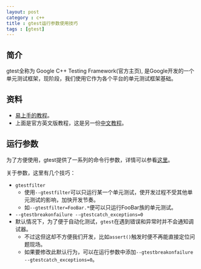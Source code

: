 ```yaml
---
layout: post
category : c++
title : gtest运行参数使用技巧
tags : [gtest]
---
```


## 简介

gtest全称为 Google C++ Testing Framework(官方主页), 是Google开发的一个单元测试框架，现阶段，我们使用它作为各个平台的单元测试框架基础。

## 资料
- [易上手的教程](https://code.google.com/p/googletest/wiki/Primer)。
- 上面是官方英文版教程，这是另一份[中文教程](http://www.cnblogs.com/coderzh/archive/2009/04/06/1426755.html)。

## 运行参数

为了方便使用，gtest提供了一系列的命令行参数，详情可以参看[这里](http://www.cnblogs.com/coderzh/archive/2009/04/06/1426755.html)。

关于参数，这里有几个技巧：

- `gtestfilter`
    - 使用`--gtestfilter`可以只运行某一个单元测试，使开发过程不受其他单元测试的影响，加快开发节奏。
    - 如`--gtestfilter=FooBar.*`便可以只运行FooBar族的单元测试。
- `--gtestbreakonfailure --gtestcatch_exceptions=0`
- 默认情况下，为了便于自动化测试，`gtest`在遇到错误和异常时并不会通知调试器。
    - 不过这但这却不方便我们开发，比如`assert()`触发时便不再能直接定位问题现场。
    - 如果要修改此默认行为，可以在运行参数中添加`--gtestbreakonfailure --gtestcatch_exceptions=0`。

